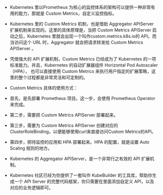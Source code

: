 - Kubernetes 里以Prometheus 为核心的监控体系的架构可以提供一种非常有用的能力，那就是 Custom Metrics，自定义监控指标。
- Kubernetes 里的 Custom Metrics 机制，也是借助 Aggregator APIServer 扩展机制来实现的。这里的具体原理是，当把 Custom
  Metrics APIServer 启动之后，Kubernetes 里就会出现一个叫作custom.metrics.k8s.io的 API。而当访问这个 URL 时，Aggregator
  就会把请求转发给 Custom Metrics APIServer 。
- 凭借强大的 API 扩展机制，Custom Metrics 已经成为了 Kubernetes 的一项标准能力。并且，Kubernetes 的自动扩展器组件
  Horizontal Pod Autoscaler （HPA）， 也可以直接使用 Custom Metrics 来执行用户指定的扩展策略，这里的整个过程都是非常灵活和可定制的。


- Custom Metrics 具体的使用方式：
- 首先，是先部署 Prometheus 项目。这一步，会使用 Prometheus Operator 来完成。
- 第二步，需要把 Custom Metrics APIServer 部署起来。
- 第三步，需要为 Custom Metrics APIServer 创建对应的ClusterRoleBinding，以便能够使用curl来直接访问Custom Metrics的API。
- 第四步，把待监控的应用和 HPA 部署起来。HPA 的配置，就是设置 Auto Scaling 规则的地方。


- Kubernetes 的 Aggregator APIServer，是一个非常行之有效的 API 扩展机制。
- Kubernetes 社区已经为你提供了一套叫作 KubeBuilder 的工具库，帮助你生成一个 API Server 的完整代码框架，你只需要在里面添加自定义
  API，以及对应的业务逻辑即可。
